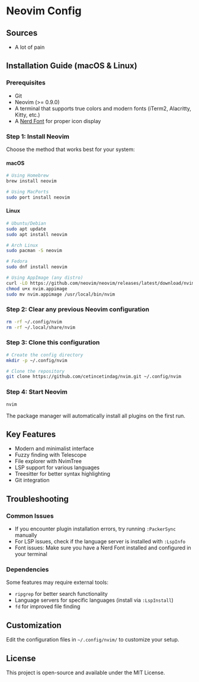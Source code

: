 # Neovim Config

## Sources
- A lot of pain

## Installation Guide (macOS & Linux)

### Prerequisites
- Git
- Neovim (>= 0.9.0)
- A terminal that supports true colors and modern fonts (iTerm2, Alacritty, Kitty, etc.)
- A [Nerd Font](https://www.nerdfonts.com/) for proper icon display

### Step 1: Install Neovim
Choose the method that works best for your system:

#### macOS
```bash
# Using Homebrew
brew install neovim

# Using MacPorts
sudo port install neovim
```

#### Linux
```bash
# Ubuntu/Debian
sudo apt update
sudo apt install neovim

# Arch Linux
sudo pacman -S neovim

# Fedora
sudo dnf install neovim

# Using AppImage (any distro)
curl -LO https://github.com/neovim/neovim/releases/latest/download/nvim.appimage
chmod u+x nvim.appimage
sudo mv nvim.appimage /usr/local/bin/nvim
```

### Step 2: Clear any previous Neovim configuration
```bash
rm -rf ~/.config/nvim
rm -rf ~/.local/share/nvim
```

### Step 3: Clone this configuration
```bash
# Create the config directory
mkdir -p ~/.config/nvim

# Clone the repository
git clone https://github.com/cetincetindag/nvim.git ~/.config/nvim
```

### Step 4: Start Neovim
```bash
nvim
```
The package manager will automatically install all plugins on the first run.

## Key Features
- Modern and minimalist interface
- Fuzzy finding with Telescope
- File explorer with NvimTree
- LSP support for various languages
- Treesitter for better syntax highlighting
- Git integration

## Troubleshooting

### Common Issues
- If you encounter plugin installation errors, try running `:PackerSync` manually
- For LSP issues, check if the language server is installed with `:LspInfo`
- Font issues: Make sure you have a Nerd Font installed and configured in your terminal

### Dependencies
Some features may require external tools:
- `ripgrep` for better search functionality
- Language servers for specific languages (install via `:LspInstall`)
- `fd` for improved file finding

## Customization
Edit the configuration files in `~/.config/nvim/` to customize your setup.

## License
This project is open-source and available under the MIT License.
